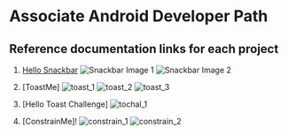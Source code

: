 
# Associate Android Developer Path


## Reference documentation links for each project

1. [Hello Snackbar](https://developer.android.com/reference/com/google/android/material/snackbar/Snackbar)
    ![Snackbar Image 1](https://user-images.githubusercontent.com/52870289/110595910-eef79f00-817e-11eb-83ca-0a206149b952.png)
    ![Snackbar Image 2](https://user-images.githubusercontent.com/52870289/110595916-f159f900-817e-11eb-8e31-af4553b97bc1.png)

2. [ToastMe]
    ![toast_1](https://user-images.githubusercontent.com/52870289/110590117-a7b9e000-8177-11eb-8317-7843ab1c5a0e.png)
    ![toast_2](https://user-images.githubusercontent.com/52870289/110590118-a8527680-8177-11eb-997d-9ab5c755e951.png)
    ![toast_3](https://user-images.githubusercontent.com/52870289/110590120-a8eb0d00-8177-11eb-85d3-89cb2e2d9140.png)

3. [Hello Toast Challenge]
    ![tochal_1](https://user-images.githubusercontent.com/52870289/110590122-a8eb0d00-8177-11eb-8b46-eca1c6c6515c.png)

4. [ConstrainMe]!
    ![constrain_1](https://user-images.githubusercontent.com/52870289/110590113-a688b300-8177-11eb-903f-90161a7d8afc.png)
    ![constrain_2](https://user-images.githubusercontent.com/52870289/110590115-a7b9e000-8177-11eb-8d61-2b14ac2ea6f0.png)

